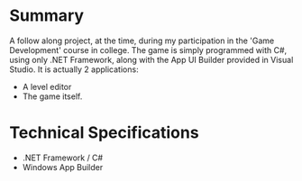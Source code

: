 # Summary
A follow along project, at the time, during my participation in the 'Game Development' course in college. The game is simply programmed with C#, using only .NET Framework, along with the App UI Builder provided in Visual Studio. It is actually 2 applications: 
- A level editor
- The game itself.
# Technical Specifications
- .NET Framework / C#
- Windows App Builder
